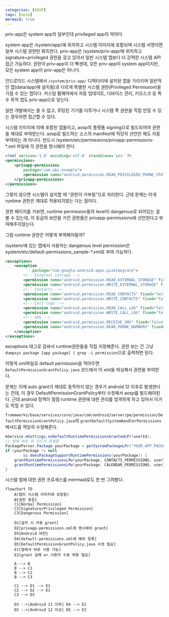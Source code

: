 ```yaml
---
categories: [AOSP]
tags: [aosp]
mermaid: true
---
```


priv-app은 system app의 일부인데 privileged app의 약자다.

system app은 /system/app/에 위치하고 시스템 이미지에 포함되며 시스템 서명이면 일부 시스템 권한만 획득한다. priv-app은 /system/priv-app/에 위치하고 signature+privileged 권한을 갖고 있어서 일반 시스템 앱보다 더 강력한 시스템 API 접근 가능하다. 권한이 priv-app이 더 빡센데, 모든 priv-app이 system app이지만, 모든 system app이 priv-app은 아니다.

안드로이드 시스템에서 `/system/priv-app/` 디렉터리에 설치된 앱을 가리키며 일반적인 앱(data/app/에 설치됨)과 다르게 특별한 시스템 권한(Privileged Permission)을 가질 수 있는 앱이다. 커스텀 펌웨어에서 자동 업데이트, 디바이스 관리, 키오스크 등 특수 목적 앱도 priv-app으로 넣는다.

일반 개발에서는 쓸 수 없고, 루팅된 기기를 다루거나 시스템 쪽 권한을 직접 만질 수 있는 경우라면 접근할 수 있다.

시스템 이미지에 의해 포함된 앱들이고, aosp의 플랫폼 signing으로 빌드되어야 권한을 제대로 부여받는다. aosp로 빌드하는 소스의 manifest에 적당히 선언만 해도 자동 부여되는 게 아니다. 반드시 /system/etc/permissions/privapp-permissions-*.xml 파일에 각 권한을 명시해야 한다.

```xml
<?xml version='1.0' encoding='utf-8' standalone='yes' ?>
<permissions>
    <privapp-permissions
        package="com.abc.example">
        <permission name="android.permission.READ_PRIVILEGED_PHONE_STATE"/>
    </privapp-permissions>
</permissions>
```

그렇지 않으면 시스템이 설치할 때 “권한이 거부됨”으로 처리한다. 근데 문제는 이게 runtime 권한은 제대로 적용되지않는 다는 점이다.

권한 페이지를 가보면, runtime permission들의 level이 dangerous로 되어있는 걸 볼 수 있는데, 이 등급의 보안을 가진 권한들은  privapp-permissions에 선언한다고 부여해주지않는다.

그럼 runtime 권한은 어떻게 부여해야될까?

/system/에 있는 앱에서 사용하는 dangerous level permission은 system/etc/default-permissions_sample-*.xml로 부여 가능하다.

```xml
<exceptions>
    <exception
            package="com.google.android.apps.pixelmigrate">
        <!-- External storage -->
        <permission name="android.permission.READ_EXTERNAL_STORAGE" fixed="false"/>
        <permission name="android.permission.WRITE_EXTERNAL_STORAGE" fixed="false"/>
        <!-- Contacts -->
        <permission name="android.permission.READ_CONTACTS" fixed="false"/>
        <permission name="android.permission.WRITE_CONTACTS" fixed="false"/>
        <!-- Call logs -->
        <permission name="android.permission.READ_CALL_LOG" fixed="false"/>
        <permission name="android.permission.WRITE_CALL_LOG" fixed="false"/>
        <!-- SMS -->
        <permission name="android.permission.RECEIVE_SMS" fixed="false"/>
        <permission name="android.permission.READ_PHONE_NUMBERS" fixed="false"/>
    </exception>
</exceptions>
```

exceptions 태그로 감싸서 runtime권한들을 직접 지정해준다. 권한 보는 건 그냥 `dumpsys package [app package] | grep -i permission`으로 출력하면 된다.

이렇게 xml파일로 default permission을 적어두면 `DefaultPermissionGrantPolicy.java` 코드에서 이 xml을 파싱해서 권한을 부여한다.

문제는 이제 auto grant가 제대로 동작하지 않는 경우가 android 12 이후로 발생한다는 건데, 이 경우 DefaultPermissionGrantPolicy부터 수정해서 aosp를 빌드해야된다. 근데 android 정책이 점점 runtime 권한에 대한 관리를 엄격하게 하고 있어서 이거도 막힐 수 있다.

`frameworks/base/services/core/java/com/android/server/pm/permission/DefaultPermissionGrantPolicy.java`의 `grantDefaultSystemHandlerPermissions`메서드를 적당히 수정해준다.

```java
mService.mSettings.onDefaultRuntimePermissionsGrantedLPr(userId);
// 앞에 바로 위 코드가 존재함
PackageParser.Package yourPackage = getSystemPackageLPr("YOUR_APP_PACKAGE_NAME");
if (yourPackage != null
        && doesPackageSupportRuntimePermissions(yourPackage)) {
    grantRuntimePermissionsLPw(yourPackage, CONTACTS_PERMISSIONS, userId);
    grantRuntimePermissionsLPw(yourPackage, CALENDAR_PERMISSIONS, userId);
}
```

시스템 앱에 대한 권한 프로세스를 mermaid로도 한 번 그려봤다.


```mermaid
flowchart TD
    A(앱이 시스템 이미지에 포함됨)
    B{권한 종류}
    C1[Normal Permission]
    C2[Signature/Privileged Permission]
    C3[Dangerous Permission]

    D1[설치 시 자동 grant]
    D2[privapp-permissions.xml에 명시해야 grant]
    D3{Android 버전}
    D4[default-permissions.xml에 예외 등록]
    D5[DefaultPermissionGrantPolicy.java 수정 필요]
    E1[앱에서 바로 사용 가능]
    E2[grant 실패 or 사용자 수동 허용 필요]

    A --> B
    B --> C1
    B --> C2
    B --> C3

    C1 --> D1 --> E1
    C2 --> D2 --> E1
    C3 --> D3

    D3 -->|Android 11 이하| D4 --> E1
    D3 -->|Android 12 이상| D5 --> E2
```